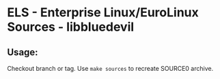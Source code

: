 # ELS - Enterprise Linux/EuroLinux Sources - libbluedevil
 
## Usage:
  Checkout branch or tag. Use `make sources` to recreate  SOURCE0 archive.
